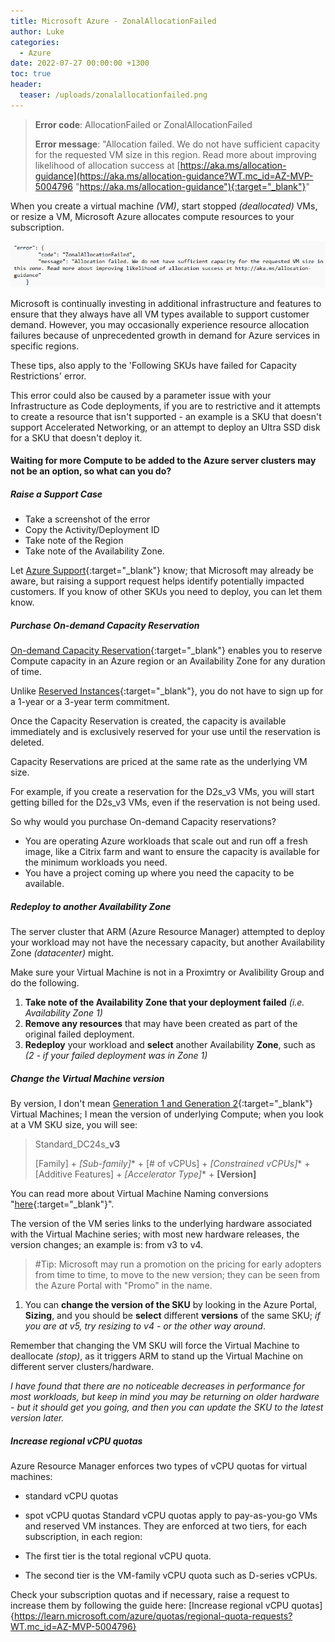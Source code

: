 ```yaml
---
title: Microsoft Azure - ZonalAllocationFailed
author: Luke
categories:
  - Azure
date: 2022-07-27 00:00:00 +1300
toc: true
header:
  teaser: /uploads/zonalallocationfailed.png
---
```


> **Error code**: AllocationFailed or ZonalAllocationFailed
>
> **Error message**: "Allocation failed. We do not have sufficient capacity for the requested VM size in this region. Read more about improving likelihood of allocation success at [https://aka.ms/allocation-guidance](https://aka.ms/allocation-guidance?WT.mc_id=AZ-MVP-5004796 "https://aka.ms/allocation-guidance"){:target="_blank"}"

When you create a virtual machine _(VM)_, start stopped _(deallocated)_ VMs, or resize a VM, Microsoft Azure allocates compute resources to your subscription.

![ZonalAllocationFailed](/uploads/zonalallocationfailed.png "ZonalAllocationFailed")

Microsoft is continually investing in additional infrastructure and features to ensure that they always have all VM types available to support customer demand. However, you may occasionally experience resource allocation failures because of unprecedented growth in demand for Azure services in specific regions.

These tips, also apply to the 'Following SKUs have failed for Capacity Restrictions' error.

This error could also be caused by a parameter issue with your Infrastructure as Code deployments, if you are to restrictive and it attempts to create a resource that isn't supported - an example is a SKU that doesn't support Accelerated Networking, or an attempt to deploy an Ultra SSD disk for a SKU that doesn't deploy it.

#### **Waiting for more Compute to be added to the Azure server clusters may not be an option, so what can you do?**

##### Raise a Support Case

* Take a screenshot of the error
* Copy the Activity/Deployment ID
* Take note of the Region
* Take note of the Availability Zone.

Let [Azure Support](https://azure.microsoft.com/en-us/support/?WT.mc_id=AZ-MVP-5004796 " Azure Support"){:target="_blank"} know; that Microsoft may already be aware, but raising a support request helps identify potentially impacted customers. If you know of other SKUs you need to deploy, you can let them know.

##### Purchase On-demand Capacity Reservation

[On-demand Capacity Reservation](https://learn.microsoft.com/en-us/azure/virtual-machines/capacity-reservation-overview?WT.mc_id=AZ-MVP-5004796 "On-demand Capacity Reservation"){:target="_blank"} enables you to reserve Compute capacity in an Azure region or an Availability Zone for any duration of time. 

Unlike [Reserved Instances](https://azure.microsoft.com/en-us/pricing/reserved-vm-instances/?WT.mc_id=AZ-MVP-5004796 "Reserved Instances"){:target="_blank"}, you do not have to sign up for a 1-year or a 3-year term commitment.

Once the Capacity Reservation is created, the capacity is available immediately and is exclusively reserved for your use until the reservation is deleted.

Capacity Reservations are priced at the same rate as the underlying VM size. 

For example, if you create a reservation for the D2s_v3 VMs, you will start getting billed for the D2s_v3 VMs, even if the reservation is not being used.

So why would you purchase On-demand Capacity reservations?

* You are operating Azure workloads that scale out and run off a fresh image, like a Citrix farm and want to ensure the capacity is available for the minimum workloads you need.
* You have a project coming up where you need the capacity to be available.

##### Redeploy to another Availability Zone

The server cluster that ARM (Azure Resource Manager) attempted to deploy your workload may not have the necessary capacity, but another Availability Zone _(datacenter)_ might.

Make sure your Virtual Machine is not in a Proximtry or Avalibility Group and do the following.

1. **Take note of the Availability Zone that your deployment failed** _(i.e. Availability Zone 1)_
2. **Remove any resources** that may have been created as part of the original failed deployment.
3. **Redeploy** your workload and **select** another Availability **Zone**, such as _(2 - if your failed deployment was in Zone 1)_

##### Change the Virtual Machine version  

By version, I don't mean [Generation 1 and Generation 2](https://learn.microsoft.com/en-us/azure/virtual-machines/generation-2?WT.mc_id=AZ-MVP-5004796#features-and-capabilities "Generation 1 vs. generation 2 features"){:target="_blank"} Virtual Machines; I mean the version of underlying Compute; when you look at a VM SKU size, you will see:

> Standard_DC24s_**v3**
>
> \[Family\] + _\[Sub-family\]_* + \[# of vCPUs\] + _\[Constrained vCPUs\]_* + \[Additive Features\] + _\[Accelerator Type\]_* + **\[Version\]**

You can read more about Virtual Machine Naming conversions "[here](https://learn.microsoft.com/en-us/azure/virtual-machines/vm-naming-conventions?WT.mc_id=AZ-MVP-5004796 "Azure virtual machine sizes naming conventions"){:target="_blank"}".

The version of the VM series links to the underlying hardware associated with the Virtual Machine series; with most new hardware releases, the version changes; an example is: from v3 to v4.  

> #Tip: Microsoft may run a promotion on the pricing for early adopters from time to time, to move to the new version; they can be seen from the Azure Portal with "Promo" in the name.

1. You can **change the version of the SKU** by looking in the Azure Portal, **Sizing**, and you should be **select** different **versions** of the same SKU; _if you are at v5, try resizing to v4 - or the other way around_.  

Remember that changing the VM SKU will force the Virtual Machine to deallocate _(stop)_, as it triggers ARM to stand up the Virtual Machine on different server clusters/hardware.

_I have found that there are no noticeable decreases in performance for most workloads, but keep in mind you may be returning on older hardware - but it should get you going, and then you can update the SKU to the latest version later._


##### Increase regional vCPU quotas

Azure Resource Manager enforces two types of vCPU quotas for virtual machines:

* standard vCPU quotas
* spot vCPU quotas
Standard vCPU quotas apply to pay-as-you-go VMs and reserved VM instances. They are enforced at two tiers, for each subscription, in each region:

* The first tier is the total regional vCPU quota.
* The second tier is the VM-family vCPU quota such as D-series vCPUs.

Check your subscription quotas and if necessary, raise a request to increase them by following the guide here: [Increase regional vCPU quotas]{https://learn.microsoft.com/azure/quotas/regional-quota-requests?WT.mc_id=AZ-MVP-5004796}
